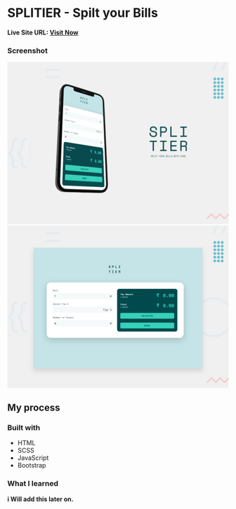 # SPLITIER - Spilt your Bills

**Live Site URL: [Visit Now](https://dhyanivj.github.io/TipCalculatorJs/)**

### Screenshot

![](./images/mobile-preview.png)
![](./images/desktop-preview.png)

## My process

### Built with

- HTML
- SCSS
- JavaScript
- Bootstrap

### What I learned

**i Will add this later on.**
